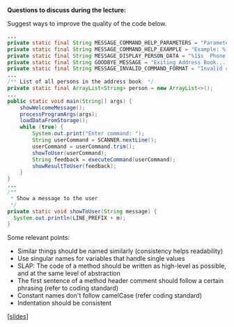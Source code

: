 **Questions to discuss during the lecture:**

<panel header=":lock: Review code for quality">
<question has-input="true">

Suggest ways to improve the quality of the code below. 

```java
...
private static final String MESSAGE_COMMAND_HELP_PARAMETERS = "Parameters: %1$s";
private static final String MESSAGE_COMMAND_HELP_EXAMPLE = "Example: %1$s";
private static final String MESSAGE_DISPLAY_PERSON_DATA = "%1$s  Phone Number: %2$s  Email: %3$s";
private static final String GOODBYE_MESSAGE = "Exiting Address Book... Good bye!";
private static final String MESSAGE_INVALID_COMMAND_FORMAT = "Invalid command format: %1$s";
...
/** List of all persons in the address book. */
private static final ArrayList<String> person = new ArrayList<>();
...
public static void main(String[] args) {
    showWelcomeMessage();
    processProgramArgs(args);
    loadDataFromStorage();
    while (true) {
        System.out.print("Enter command: ");
        String userCommand = SCANNER.nextLine();
        userCommand = userCommand.trim();
        showToUser(userCommand);
        String feedback = executeCommand(userCommand);
        showResultToUser(feedback);
    }
}
...
/**
 * Show a message to the user
 */
private static void showToUser(String message) {
  System.out.println(LINE_PREFIX + m);
}
```

<div slot="hint">

Some relevant points:

* Similar things should be named similarly (consistency helps readability)
* Use singular names for variables that handle single values
* SLAP: The code of a method should be written as high-level as possible, and at the same level of abstraction
* The first sentence of a method header comment should follow a certain phrasing (refer to coding standard)
* Constant names don't follow camelCase (refer coding standard) 
* Indentation should be consistent

</div>

</question>
</panel>

[[slides](http://www.comp.nus.edu.sg/~cs2103/AY1718S2/slides/L3.pptx)]